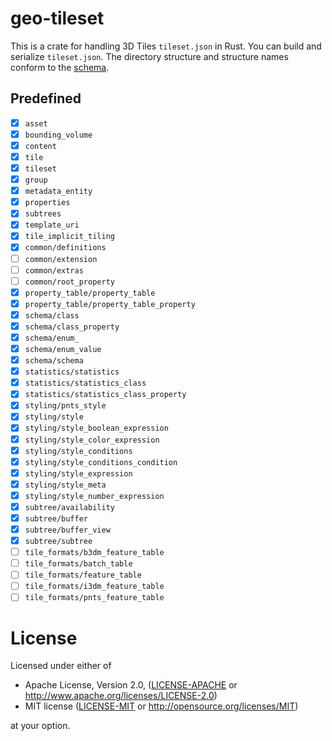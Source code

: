 # geo-tileset

This is a crate for handling 3D Tiles `tileset.json` in Rust.
You can build and serialize `tileset.json`.
The directory structure and structure names conform to
the [schema](https://github.com/CesiumGS/3d-tiles/tree/main/specification/schema).

## Predefined

- [x] `asset`
- [x] `bounding_volume`
- [x] `content`
- [x] `tile`
- [x] `tileset`
- [x] `group`
- [x] `metadata_entity`
- [x] `properties`
- [x] `subtrees`
- [x] `template_uri`
- [x] `tile_implicit_tiling`
- [x] `common/definitions`
- [ ]  `common/extension`
- [ ]  `common/extras`
- [ ]  `common/root_property`
- [x] `property_table/property_table`
- [x] `property_table/property_table_property`
- [x] `schema/class`
- [x] `schema/class_property`
- [x] `schema/enum_`
- [x] `schema/enum_value`
- [x] `schema/schema`
- [x] `statistics/statistics`
- [x] `statistics/statistics_class`
- [x] `statistics/statistics_class_property`
- [x] `styling/pnts_style`
- [x] `styling/style`
- [x] `styling/style_boolean_expression`
- [x] `styling/style_color_expression`
- [x] `styling/style_conditions`
- [x] `styling/style_conditions_condition`
- [x] `styling/style_expression`
- [x] `styling/style_meta`
- [x] `styling/style_number_expression`
- [x] `subtree/availability`
- [x] `subtree/buffer`
- [x] `subtree/buffer_view`
- [x] `subtree/subtree`
- [ ]  `tile_formats/b3dm_feature_table`
- [ ]  `tile_formats/batch_table`
- [ ]  `tile_formats/feature_table`
- [ ]  `tile_formats/i3dm_feature_table`
- [ ]  `tile_formats/pnts_feature_table`

# License

Licensed under either of

+ Apache License, Version 2.0, ([LICENSE-APACHE](./LICENSE-APACHE)
  or http://www.apache.org/licenses/LICENSE-2.0)
+ MIT license ([LICENSE-MIT](./LICENSE-MIT) or http://opensource.org/licenses/MIT)

at your option.
